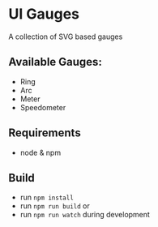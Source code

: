# UI Gauges
A collection of SVG based gauges

## Available Gauges:
 - Ring
 - Arc
 - Meter
 - Speedometer

## Requirements
 - node & npm

## Build
 - run `npm install`
 - run `npm run build`
 or
 - run `npm run watch` during development